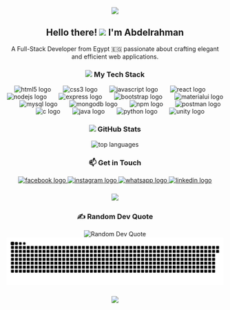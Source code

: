 <div align="center">
  <img src="https://user-images.githubusercontent.com/74038190/225813708-98b745f2-7d22-48cf-9150-083f1b00d6c9.gif" align="center" style="width: 75%" />
</div>

<h2 align="center">Hello there! <img src="https://media.giphy.com/media/hvRJCLFzcasrR4ia7z/giphy.gif" width="30">
 I'm Abdelrahman</h2>
<p align="center">A Full-Stack Developer from Egypt 🇪🇬 passionate about crafting elegant and efficient web applications.</p>

###

<h3 align="center"><img src="https://media2.giphy.com/media/QssGEmpkyEOhBCb7e1/giphy.gif?cid=ecf05e47a0n3gi1bfqntqmob8g9aid1oyj2wr3ds3mg700bl&rid=giphy.gif" width ="25"> My Tech Stack</h3>
<div align="center">
  <img src="https://cdn.jsdelivr.net/gh/devicons/devicon/icons/html5/html5-original.svg" height="40" alt="html5 logo" />
  <img width="20" />
  <img src="https://cdn.jsdelivr.net/gh/devicons/devicon/icons/css3/css3-original.svg" height="40" alt="css3 logo" />
  <img width="20" />
  <img src="https://cdn.jsdelivr.net/gh/devicons/devicon/icons/javascript/javascript-original.svg" height="40" alt="javascript logo" />
  <img width="20" />
  <img src="https://cdn.jsdelivr.net/gh/devicons/devicon/icons/react/react-original.svg" height="40" alt="react logo" />
  <img width="20" />
  <img src="https://skillicons.dev/icons?i=nodejs" height="40" alt="nodejs logo" />
  <img width="20" />
  <img src="https://skillicons.dev/icons?i=express" height="40" alt="express logo" />
  <img width="20" />
  <img src="https://cdn.jsdelivr.net/gh/devicons/devicon/icons/bootstrap/bootstrap-original.svg" height="40" alt="bootstrap logo" />
  <img width="20" />
  <img src="https://cdn.jsdelivr.net/gh/devicons/devicon/icons/materialui/materialui-original.svg" height="40" alt="materialui logo" />
  <img width="20" />
  <img src="https://cdn.simpleicons.org/mysql/4479A1" height="40" alt="mysql logo" />
  <img width="20" />
  <img src="https://cdn.jsdelivr.net/gh/devicons/devicon/icons/mongodb/mongodb-original.svg" height="40" alt="mongodb logo" />
  <img width="20" />
  <img src="https://cdn.jsdelivr.net/gh/devicons/devicon/icons/npm/npm-original-wordmark.svg" height="40" alt="npm logo" />
  <img width="20" />
  <img src="https://skillicons.dev/icons?i=postman" height="40" alt="postman logo" />
  <img width="20" />
  <img src="https://skillicons.dev/icons?i=c" height="40" alt="c logo" />
  <img width="20" />
  <img src="https://skillicons.dev/icons?i=java" height="40" alt="java logo" />
  <img width="20" />
  <img src="https://skillicons.dev/icons?i=py" height="40" alt="python logo" />
  <img width="20" />
  <img src="https://skillicons.dev/icons?i=unity" height="40" alt="unity logo" />
</div>

###

<h3 align="center"><img src="https://media.giphy.com/media/iY8CRBdQXODJSCERIr/giphy.gif" width="35"> GitHub Stats</h3>
<div align="center">
  <img src="https://github-readme-stats.vercel.app/api/top-langs/?username=ASamX&theme=radical&hide_border=false&include_all_commits=true&count_private=false&layout=compact" alt="top languages" />
</div>

###

<h3 align="center">📫 Get in Touch</h3>
<div align="center">
  <a href="https://www.facebook.com/Abdelrahman.Sameh.15" target="_blank">
    <img src="https://img.shields.io/static/v1?message=Facebook&logo=facebook&label=&color=1877F2&logoColor=white&labelColor=&style=for-the-badge" height="35" alt="facebook logo"  />
  </a>
  <a href="https://www.instagram.com/a_sam.x?igsh=YzljYTk1ODg3Zg==" target="_blank">
    <img src="https://img.shields.io/static/v1?message=Instagram&logo=instagram&label=&color=E4405F&logoColor=white&labelColor=&style=for-the-badge" height="35" alt="instagram logo"  />
  </a>
  <a href="https://wa.link/5ondfh" target="_blank">
    <img src="https://img.shields.io/static/v1?message=Whatsapp&logo=whatsapp&label=&color=25D366&logoColor=white&labelColor=&style=for-the-badge" height="35" alt="whatsapp logo"  />
  </a>
  <a href="https://www.linkedin.com/in/abdelrahman-sameh-48a974286?utm_source=share&utm_campaign=share_via&utm_content=profile&utm_medium=android_app" target="_blank">
    <img src="https://img.shields.io/static/v1?message=LinkedIn&logo=linkedin&label=&color=0077B5&logoColor=white&labelColor=&style=for-the-badge" height="35" alt="linkedin logo"  />
  </a>
</div>

###

<div align="center">
  <img height="200" src="https://i.giphy.com/media/v1.Y2lkPTc5MGI3NjExMXBxY20wZmlwczU4ZzltcXA1cmc1NzkyYTBhZzA5ZTlkcnF5bzdpeCZlcD12MV9pbnRlcm5hbF9naWZfYnlfaWQmY3Q9Zw/oBdmZbbQebxvtxsT9P/giphy.gif"  />
</div>

###

<div align="center">
  <h3>✍️ Random Dev Quote</h3>
  <img src="https://quotes-github-readme.vercel.app/api?type=horizontal&theme=radical" alt="Random Dev Quote">
</div>


<picture align="center">
  <source media="(prefers-color-scheme: dark)" srcset="https://github.com/ASamX/ASamX/blob/output/github-contribution-grid-snake-dark.svg" />
  <source media="(prefers-color-scheme: light)" srcset="https://github.com/ASamX/ASamX/blob/output/github-contribution-grid-snake.svg" />
  <img alt="github-snake" src="https://github.com/ASamX/ASamX/blob/output/github-contribution-grid-snake.svg"/>
</picture>

###

<div align="center">
  <img src="https://github.com/punitkmryh/punitkmryh/raw/master/wave.svg" style="max-width: 100%;">
</div>
